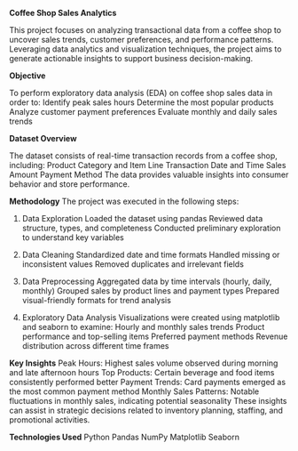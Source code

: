 **Coffee Shop Sales Analytics**

This project focuses on analyzing transactional data from a coffee shop to uncover sales trends, customer preferences, and performance patterns. Leveraging data analytics and visualization techniques, the project aims to generate actionable insights to support business decision-making.

**Objective**

To perform exploratory data analysis (EDA) on coffee shop sales data in order to:
Identify peak sales hours
Determine the most popular products
Analyze customer payment preferences
Evaluate monthly and daily sales trends

**Dataset Overview**

The dataset consists of real-time transaction records from a coffee shop, including:
Product Category and Item Line
Transaction Date and Time
Sales Amount
Payment Method
The data provides valuable insights into consumer behavior and store performance.

**Methodology**
The project was executed in the following steps:
1. Data Exploration
Loaded the dataset using pandas
Reviewed data structure, types, and completeness
Conducted preliminary exploration to understand key variables

2. Data Cleaning
Standardized date and time formats
Handled missing or inconsistent values
Removed duplicates and irrelevant fields

3. Data Preprocessing
Aggregated data by time intervals (hourly, daily, monthly)
Grouped sales by product lines and payment types
Prepared visual-friendly formats for trend analysis

4. Exploratory Data Analysis
Visualizations were created using matplotlib and seaborn to examine:
Hourly and monthly sales trends
Product performance and top-selling items
Preferred payment methods
Revenue distribution across different time frames

**Key Insights**
Peak Hours: Highest sales volume observed during morning and late afternoon hours
Top Products: Certain beverage and food items consistently performed better
Payment Trends: Card payments emerged as the most common payment method
Monthly Sales Patterns: Notable fluctuations in monthly sales, indicating potential seasonality
These insights can assist in strategic decisions related to inventory planning, staffing, and promotional activities.

**Technologies Used**
Python
Pandas
NumPy
Matplotlib
Seaborn

